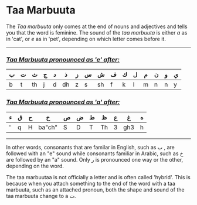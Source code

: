 # Taa Marbuuta

The _Taa marbuuta_ only comes at the end of nouns and adjectives and tells you that the word is feminine. The sound of the _taa marbuuta_ is either _a_ as in 'cat', or _e_ as in 'pet', depending on which letter comes before it.

<hr>

### _<ins>Taa Marbuuta pronounced as 'e' after:</ins>_


| ب | ت | ث  | ج | د | ذ  | ز | س | ش  | ف | ك | ل | م | ن | و | ي |
----|---|----|---|---|----|---|---|----|---|---|---|---|---|---|---|
|b  | t | th | j | d | dh | z | s | sh | f | k | l | m | n | n | y |

### _<ins>Taa Marbuuta pronounced as 'a' after:</ins>_

| ء | ق | ح  | خ | ص | ض  | ط | ظ | ع  | غ | ه |
----|---|----|---|---|----|---|---|----|---|---|
|'  | q | H  | ba"ch" | S | D | T | Th | 3 | gh3 | h | 


<hr>

In other words, consonants that are familar in English, such as ب , are followed with an "e" sound while consonants familiar in Arabic, such as خ are followed by an "a" sound. Only ر is pronounced one way or the other, depending on the word.

The taa marbuutaa is not officially a letter and is often called 'hybrid'. This is because when you attach something to the end of the word with a taa marbuuta, such as an attached pronoun, both the shape and sound of the taa marbuuta change to a ت.